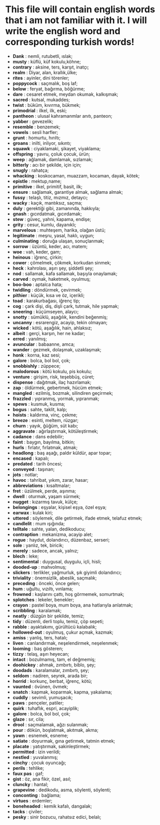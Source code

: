 # This file will contain english words that i am not familiar with it. I will write the english word and corresponding turkish words!

- **Dank** : nemli, rutubetli, ıslak;
- **musty** : küflü, küf kokulu,köhne;
- **contrary** : aksine, ters, karşıt, inatçı;
- **realm** : Diyar, alan, krallık,ülke;
- **rites** : ayinler, dini törenler;
- **poppycock** : saçmalık, boş laf;
- **below** : feryat, bağırma, böğürme;
- **dare** : cesaret etmek, meydan okumak, kalkışmak;
- **sacred** : kutsal, mukaddes;
- **twist** : büküm, kıvırma, bükmek;
- **primodrial** : ilkel, ilk, eski;
- **pantheon** : ulusal kahramanmlar anıtı, panteon;
- **yabber** : gevezelik;
- **resemble** : benzemek;
- **vowels** : sesli harfler;
- **grunt** : homurtu, hırıltı;
- **groans** : inilti, inliyor, sıkıntı;
- **squawk** : ciyaklamaki, şikayet, viyaklama;
- **offspring** : yavru, çoluk çocuk, ürün;
- **weep** : ağlamak, damlamak, sızlamak;
- **bitterly** : acı bir şekilde, için için;
- **snugly** : rahatça;
- **whacking** : koskocaman, muazzam, kocaman, dayak, kötek;
- **epistle** : mektup,name;
- **primitive** : ilkel, primitif, basit, ilk;
- **ensure** : sağlamak, garantiye almak, sağlama almak;
- **fussy** : telaşlı, titiz, mızmız, detaycı;
- **wacky** : kaçık, mantıksız, saçma;
- **duly** : gerektiği gibi, zamanında, hakkıyla;
- **gnash** : gıcırdatmak, gıcırdamak;
- **stew** : güveç, yahni, kapama, endişe;
- **grity** : cesur, kumlu, dayanıklı;
- **marvelous** : muhteşem, harika, olağan üstü;
- **legitimate** : meşru, yasal, haklı, uygun;
- **culminating** : doruğa ulaşan, sonuçlanmak;
- **sorrow** : üzüntü, keder, acı, matem;
- **woe** : vah, keder, gam;
- **heinous** : iğrenç, çirkin;
- **cower** : çömelmek, çökmek, korkudan sinmek;
- **heck** : kahrolası, aşırı şey, şiddetli şey;
- **nod** : sallamak, kafa sallamak, başıyla onaylamak;
- **carved** : oymak, haketmek, oyulmuş;
- **boo-boo** : aptalca hata;
- **twidling** : döndürmek, çevirmek;
- **pithier** : küçük, kısa ve öz, içerikli;
- **toad** : karakurbağası, iğrenç tip;
- **cog** : çark dişi, diş, dişli çark, tutmak, hile yapmak;
- **sneering** : küçümseyen, alaycı;
- **snotty** : sümüklü, aşağılık, kendini beğenmiş;
- **uncanny** : esrarengiz, acayip, tekin olmayan;
- **wicked** : kötü, aşağılık, hain, ahlaksız;
- **albeit** : gerçi, karşın, her ne kadar;
- **erred** : yanılmış;
- **avuncular** : babaanne, amca;
- **wander** : gezmek, dolaşmak, uzaklaşmak;
- **honk** : korna, kaz sesi;
- **galore** : bolca, bol bol, çok;
- **snobbishly** : züppece;
- **malodorous** : kötü kokulu, pis kokulu;
- **venture** : girişim, risk, teşebbüş, cüret;
- **dispense** : dağıtmak, ilaç hazırlamak;
- **zap** : öldürmek, gebertmek, hücüm etmek;
- **mangled** : ezilmiş, bozmak, silindiren geçirmek;
- **frazzled** : yıpranmış, yormak, yıpranmak;
- **spews** : kusmuk, kusma;
- **bogus** : sahte, taklit, kalp;
- **hoists** : kaldırma, vinç, çekme;
- **breeze** : esinti, meltem, rüzgar;
- **churn** : yayık, ğüğüm, süt kabı;
- **aggravate** : ağırlaştırmak, kötüleştirmek;
- **cadance** : dans edebilir;
- **faint** : baygın, bayılma, bitkin;
- **hurls** : fırlatır, fırlatmak, atmak;
- **headlong** : baş aşağı, paldır küldür, apar topar;
- **encased** : kapalı;
- **predated** : tarih öncesi;
- **conveyed** : taşınan;
- **jots** : notlar;
- **havoc** : tahribat, yıkım, zarar, hasar;
- **abbreviations** : kısaltmalar;
- **fret** : üzülmek, perde, aşınma;
- **dwell** : oturmak, yaşam sürmek;
- **nugget** : kızarmış tavuk, külçe;
- **belongings** : eşyalar, kişisel eşya, özel eşya;
- **earwax** : kulak kiri;
- **uttered** : söylemek, dile getirmek, ifade etmek, telafuz etmek;
- **candlelit** : mum ışığında;
- **telltale** : sahte, yalan, dedikoducu;
- **contraption** : mekanizma, acayip alet;
- **rogue** : haydut, dolandırıcı, düzenbaz, serseri;
- **sole** : yanlız, tek, biricik;
- **merely** : sadece, ancak, yalnız;
- **blech** : leke;
- **sentimental** : duygusal, duygulu, içli, hisli;
- **dooded-up** : mahvolmuş;
- **slickers** : terlikler, yağmurluk, şık giyimli dolandırıcı;
- **triviality** : önemsizlik, abeslik, saçmalık;
- **preceding** : önceki, önce gelen;
- **hum** : uğultu, vızıltı, vınlama;
- **frowned** : kaşlarını çattı, hoş görmemek, somurtmak;
- **splotches** : lekeler, benekler;
- **crayon** : pastel boya, mum boya, ana hatlarıyla anlatmak;
- **scribbling** : karalamak;
- **neatly** : düzgün bir şekilde, temiz;
- **tidy** : düzenli, derli toplu, temiz, çöp sepeti;
- **rabble** : ayaktakımı, gürültücü kalabalık;
- **hollowed-out** : oyulmuş, çukur açmak, kazmak;
- **amiss** : yanlış, ters, hatalı;
- **liven** : canlandırmak, neşelendirmek, neşelenmek;
- **looming** : baş gösteren;
- **tizzy** : telaş, aşırı heyecan;
- **intact** : bozulmamış, tam, el değmemiş;
- **doohickey** : ahmak, zımbırtı, biblo, şey;
- **doodads** : karalamalar, zımbırtı, şey;
- **seldom** : nadiren, seyrek, arada bir;
- **horrid** : korkunç, berbat, iğrenç, kötü;
- **vaunted** : övünen, övmek;
- **snatch** : kapmak, koparmak, kapma, yakalama;
- **cuddly** : sevimli, yumuşacık;
- **paws** : pençeler, patiler;
- **quirk** : tuhaflık, espri, acayiplik;
- **galore** : bolca, bol bol, çok;
- **glaze** : sır, cila;
- **drool** : saçmalamak, ağzı sulanmak;
- **pour** : dökün, boşlatmak, akıtmak, akma;
- **yawn** : esnemek, esneme;
- **satiate** : doyurmak, gına getirmek, tatmin etmek;
- **placate** : yatıştırmak, sakinleştirmek;
- **permitted** : izin verildi;
- **nestled** : yuvalanmış;
- **cinchy** : çocuk oyuncağı;
- **perils** : tehlike;
- **faux pas** : gaf;
- **gist** : öz, ana fikir, özel, asıl;
- **cluncky** : hantal;
- **grapevine** : dedikodu, asma, söylenti, söylenti;
- **conconting** : bağlama;
- **virtues** : erdemler;
- **boneheaded** : kemik kafalı, dangalak;
- **tacks** : çiviler;
- **pesky** : sinir bozucu, rahatsız edici, belalı;

